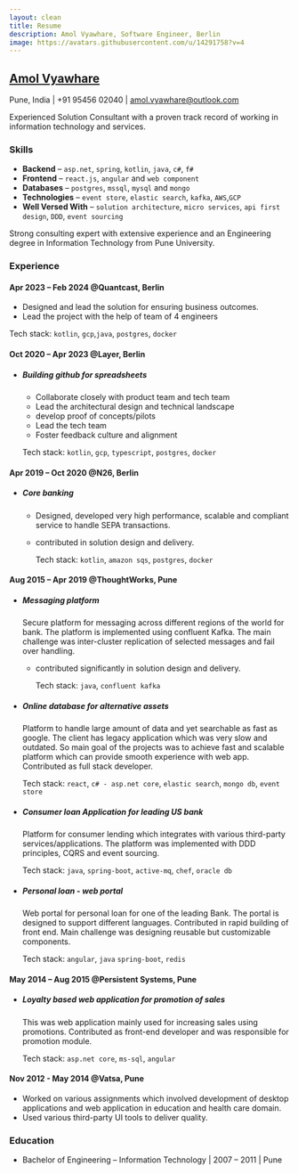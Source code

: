 ```yaml
---
layout: clean
title: Resume
description: Amol Vyawhare, Software Engineer, Berlin
image: https://avatars.githubusercontent.com/u/14291758?v=4
---
```


## [Amol Vyawhare][home]

Pune, India \| +91 95456 02040 \| [amol.vyawhare@outlook.com](mailto:amol.vyawhare@outlook.com)

Experienced Solution Consultant with a proven track record of working in information technology and services.

### <i class="fa fa-code"></i> Skills

- **Backend** – `asp.net`, `spring`, `kotlin`, `java`, `c#`, `f#`
- **Frontend** – `react.js`, `angular` and `web component`
- **Databases** – `postgres`, `mssql`, `mysql` and `mongo`
- **Technologies** – `event store`, `elastic search`, `kafka`, `AWS`,`GCP`
- **Well Versed With** – `solution architecture`, `micro services`, `api first design`, `DDD`, `event sourcing`

Strong consulting expert with extensive experience and an Engineering degree in Information Technology from Pune University.

### <i class="fa fa-tools"></i> Experience

#### <i class="fa fa-code-branch"></i> Apr 2023 – Feb 2024 @Quantcast, Berlin

- Designed and lead the solution for ensuring business outcomes.
- Lead the project with the help of team of 4 engineers

Tech stack: `kotlin`, `gcp`,`java`, `postgres`, `docker`

#### <i class="fa fa-code-branch"></i> Oct 2020 – Apr 2023 @Layer, Berlin

- ##### Building github for spreadsheets

  - Collaborate closely with product team and tech team
  - Lead the architectural design and technical landscape
  - develop proof of concepts/pilots
  - Lead the tech team
  - Foster feedback culture and alignment

   Tech stack: `kotlin`, `gcp`, `typescript`, `postgres`, `docker`

#### <i class="fa fa-code-branch"></i> Apr 2019 – Oct 2020 @N26, Berlin

- ##### Core banking

  - Designed, developed very high performance, scalable and compliant service to handle SEPA transactions.
  - contributed in solution design and delivery.

    Tech stack: `kotlin`, `amazon sqs`, `postgres`, `docker`

#### <i class="fa fa-code-branch"></i> Aug 2015 – Apr 2019 @ThoughtWorks, Pune

- ##### Messaging platform

    Secure platform for messaging across different regions of the world for bank. The platform is implemented using confluent Kafka. The main challenge was inter-cluster replication of selected messages and fail over handling.

  - contributed significantly in solution design and delivery.

    Tech stack: `java`, `confluent kafka`

- ##### Online database for alternative assets

   Platform to handle large amount of data and yet searchable as fast as google. The client has legacy application which was very slow and outdated. So main goal of the projects was to achieve fast and scalable platform which can provide smooth experience with web app. Contributed as full stack developer.

    Tech stack: `react`, `c# - asp.net core`, `elastic search`, `mongo db`, `event store`

- ##### Consumer loan Application for leading US bank

   Platform for consumer lending which integrates with various third-party services/applications. The platform was implemented with DDD principles, CQRS and event sourcing.

   Tech stack: `java`, `spring-boot`, `active-mq`, `chef`, `oracle db`

- ##### Personal loan - web portal

   Web portal for personal loan for one of the leading Bank. The portal is designed to support different languages. Contributed in rapid building of front end. Main challenge was designing reusable but customizable components.

   Tech stack: `angular`, `java` `spring-boot`, `redis`

#### <i class="fa fa-code-branch"></i> May 2014 – Aug 2015 @Persistent Systems, Pune

- ##### Loyalty based web application for promotion of sales

   This was web application mainly used for increasing sales using promotions. Contributed as front-end developer and was responsible for promotion module.

   Tech stack: `asp.net core`, `ms-sql`, `angular`

#### <i class="fa fa-code-branch"></i> Nov 2012 - May 2014 @Vatsa, Pune

- Worked on various assignments which involved development of desktop applications and
    web application in education and health care domain.
- Used various third-party UI tools to deliver quality.

### <i class="fa fa-graduation-cap"></i> Education

- Bachelor of Engineering – Information Technology \| 2007 – 2011 \| Pune


[home]: /
